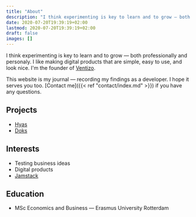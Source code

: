 ```yaml
---
title: "About"
description: "I think experimenting is key to learn and to grow — both professionally and personaly. I like making digital products that are simple, easy to use, and look nice. I'm the founder of Ventizo."
date: 2020-07-20T19:39:19+02:00
lastmod: 2020-07-20T19:39:19+02:00
draft: false
images: []
---
```


I think experimenting is key to learn and to grow — both professionally and personaly. I like making digital products that are simple, easy to use, and look nice. I'm the founder of [Ventizo](https://ventizo.com/).

This website is my journal — recording my findings as a developer. I hope it serves you too. [Contact me]({{< ref "contact/index.md" >}}) if you have any questions.

## Projects

- [Hyas](https://gethyas.com/)
- [Doks](https://getdoks.org/)

## Interests

- Testing business ideas
- Digital products
- [Jamstack](https://jamstack.org/)

## Education

- MSc Economics and Business — Erasmus University Rotterdam

